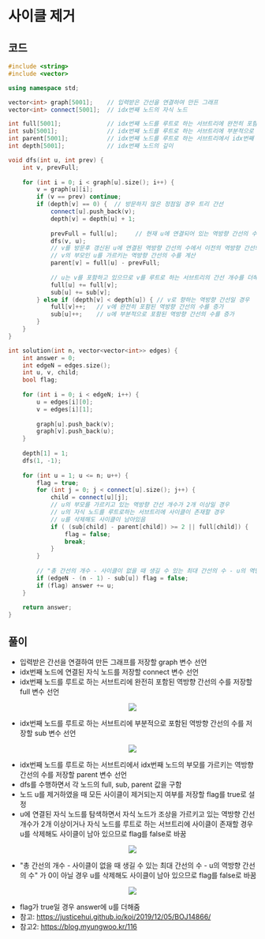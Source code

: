 # 사이클 제거

## 코드
```cpp
#include <string>
#include <vector>

using namespace std;

vector<int> graph[5001];    // 입력받은 간선을 연결하여 만든 그래프
vector<int> connect[5001];  // idx번째 노드의 자식 노드

int full[5001];             // idx번째 노드를 루트로 하는 서브트리에 완전히 포함된 역방향 간선의 수
int sub[5001];              // idx번째 노드를 루트로 하는 서브트리에 부분적으로 포함된 역방향 간선의 수
int parent[5001];           // idx번째 노드를 루트로 하는 서브트리에서 idx번째 노드의 부모를 가르키는 역방향 간선의 수
int depth[5001];            // idx번째 노드의 깊이

void dfs(int u, int prev) {
    int v, prevFull;
    
    for (int i = 0; i < graph[u].size(); i++) {
        v = graph[u][i];
        if (v == prev) continue;
        if (depth[v] == 0) {  // 방문하지 않은 정점일 경우 트리 간선
            connect[u].push_back(v);
            depth[v] = depth[u] + 1;
            
            prevFull = full[u];     // 현재 u에 연결되어 있는 역방향 간선의 수를 변수에 저장
            dfs(v, u);
            // v를 방문후 갱신된 u에 연결된 역방향 간선의 수에서 이전의 역방향 간선의 수를 빼주어
            // v의 부모인 u를 가르키는 역방향 간선의 수를 계산
            parent[v] = full[u] - prevFull;
            
            // u는 v를 포함하고 있으므로 v를 루트로 하는 서브트리의 간선 개수를 더해줌
            full[u] += full[v];
            sub[u] += sub[v];
        } else if (depth[v] < depth[u]) { // v로 향하는 역방향 간선일 경우
            full[v]++;   // v에 완전히 포함된 역방향 간선의 수를 증가
            sub[u]++;    // u에 부분적으로 포함된 역방향 간선의 수를 증가
        }
    }
}

int solution(int n, vector<vector<int>> edges) {
	int answer = 0;
    int edgeN = edges.size();
    int u, v, child;
    bool flag;
    
    for (int i = 0; i < edgeN; i++) {
        u = edges[i][0];
        v = edges[i][1];
        
        graph[u].push_back(v);
        graph[v].push_back(u);
    }
    
    depth[1] = 1;
    dfs(1, -1);
    
    for (int u = 1; u <= n; u++) {
        flag = true;
        for (int j = 0; j < connect[u].size(); j++) {
            child = connect[u][j];
            // u의 부모를 가르키고 있는 역방향 간선 개수가 2개 이상일 경우
            // u의 자식 노드를 루트로하는 서브트리에 사이클이 존재할 경우
            // u를 삭제해도 사이클이 남아있음
            if ( (sub[child] - parent[child]) >= 2 || full[child]) {
                flag = false;
                break;
            }
        }
        
        // "총 간선의 개수 - 사이클이 없을 때 생길 수 있는 최대 간선의 수 - u의 역방향 간선의 수" 가 0이 아닐 경우 다른 노드에 사이클이 존재
        if (edgeN - (n - 1) - sub[u]) flag = false;
        if (flag) answer += u;
    }
        
	return answer;
}
```

## 풀이
- 입력받은 간선을 연결하여 만든 그래프를 저장할 graph 변수 선언
- idx번째 노드에 연결된 자식 노드를 저장할 connect 변수 선언
- idx번째 노드를 루트로 하는 서브트리에 완전히 포함된 역방향 간선의 수를 저장할 full 변수 선언

<center><img src="https://i.imgur.com/KTvzfmI.png"/></center>

- idx번째 노드를 루트로 하는 서브트리에 부분적으로 포함된 역방향 간선의 수를 저장할 sub 변수 선언
<center><img src="https://i.imgur.com/AnhFT6w.png"/></center>

- idx번째 노드를 루트로 하는 서브트리에서 idx번째 노드의 부모를 가르키는 역방향 간선의 수를 저장할 parent 변수 선언
- dfs를 수행하면서 각 노드의 full, sub, parent 값을 구함
- 노드 u를 제거하였을 때 모든 사이클이 제거되는지 여부를 저장할 flag를 true로 설정
- u에 연결된 자식 노드를 탐색하면서 자식 노드가 조상을 가르키고 있는 역방향 간선 개수가 2개 이상이거나 자식 노드를 루트로 하는 서브트리에 사이클이 존재할 경우 u를 삭제해도 사이클이 남아 있으므로 flag를 false로 바꿈

<center><img src="https://i.imgur.com/thETG0C.png"/></center>

- "총 간선의 개수 - 사이클이 없을 때 생길 수 있는 최대 간선의 수 - u의 역방향 간선의 수" 가 0이 아닐 경우 u를 삭제해도 사이클이 남아 있으므로 flag를 false로 바꿈

<center><img src="https://i.imgur.com/Zo1txpX.png"/></center>

- flag가 true일 경우 answer에 u를 더해줌
- 참고: https://justicehui.github.io/koi/2019/12/05/BOJ14866/
- 참고2: https://blog.myungwoo.kr/116